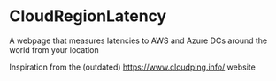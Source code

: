 # CloudRegionLatency
A webpage that measures latencies to AWS and Azure DCs around the world from your location

Inspiration from the (outdated) https://www.cloudping.info/ website
